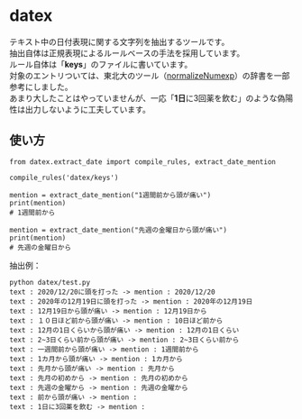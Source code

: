 # datex

テキスト中の日付表現に関する文字列を抽出するツールです。  
抽出自体は正規表現によるルールベースの手法を採用しています。  
ルール自体は「**keys**」のファイルに書いています。  
対象のエントリついては、東北大のツール（[normalizeNumexp](http://www.cl.ecei.tohoku.ac.jp/index.php?Open%20Resources%2FnormalizeNumexp)）の辞書を一部参考にしました。  
あまり大したことはやっていませんが、一応「**1日**に3回薬を飲む」のような偽陽性は出力しないように工夫しています。

## 使い方

```
from datex.extract_date import compile_rules, extract_date_mention

compile_rules('datex/keys')

mention = extract_date_mention("1週間前から頭が痛い")
print(mention)
# 1週間前から

mention = extract_date_mention("先週の金曜日から頭が痛い")
print(mention)
# 先週の金曜日から
```

抽出例：
```
python datex/test.py
text : 2020/12/20に頭を打った -> mention : 2020/12/20
text : 2020年の12月19日に頭を打った -> mention : 2020年の12月19日
text : 12月19日から頭が痛い -> mention : 12月19日から
text : １０日ほど前から頭が痛い -> mention : 10日ほど前から
text : 12月の1日くらいから頭が痛い -> mention : 12月の1日くらい
text : 2~3日くらい前から頭が痛い -> mention : 2~3日くらい前から
text : 一週間前から頭が痛い -> mention : 1週間前から
text : 1カ月から頭が痛い -> mention : 1カ月から
text : 先月から頭が痛い -> mention : 先月から
text : 先月の初めから -> mention : 先月の初めから
text : 先週の金曜から -> mention : 先週の金曜から
text : 前から頭が痛い -> mention :
text : 1日に3回薬を飲む -> mention :
```
